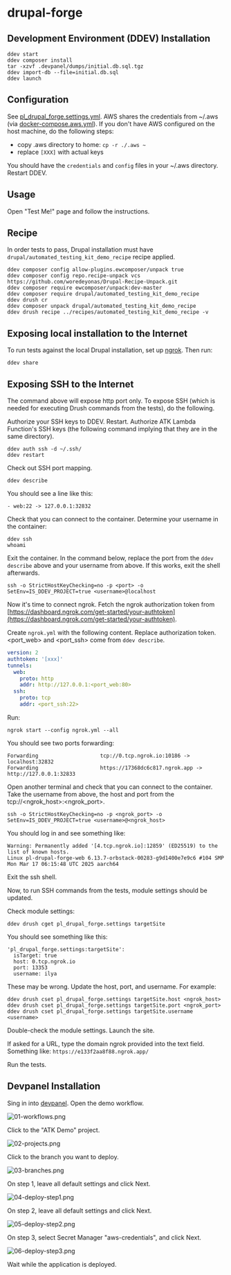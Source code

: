 # drupal-forge

## Development Environment (DDEV) Installation

```shell
ddev start
ddev composer install
tar -xzvf .devpanel/dumps/initial.db.sql.tgz
ddev import-db --file=initial.db.sql
ddev launch
```

## Configuration
See [pl_drupal_forge.settings.yml](web/modules/pl_drupal_forge/config/install/pl_drupal_forge.settings.yml).
AWS shares the credentials from ~/.aws (via [docker-compose.aws.yml](.ddev/docker-compose.aws.yml)).
If you don't have AWS configured on the host machine, do the following steps:
 - copy .aws directory to home: `cp -r ./.aws ~`
 - replace `[XXX]` with actual keys

You should have the `credentials` and `config` files in your ~/.aws directory.
Restart DDEV.

## Usage
Open "Test Me!" page and follow the instructions.

## Recipe

In order tests to pass, Drupal installation must have
`drupal/automated_testing_kit_demo_recipe` recipe applied.

```shell
ddev composer config allow-plugins.ewcomposer/unpack true
ddev composer config repo.recipe-unpack vcs https://github.com/woredeyonas/Drupal-Recipe-Unpack.git
ddev composer require ewcomposer/unpack:dev-master
ddev composer require drupal/automated_testing_kit_demo_recipe
ddev drush cr
ddev composer unpack drupal/automated_testing_kit_demo_recipe
ddev drush recipe ../recipes/automated_testing_kit_demo_recipe -v
```

## Exposing local installation to the Internet

To run tests against the local Drupal installation, set up
[ngrok](https://ngrok.com/docs/getting-started/?os=linux).
Then run:
```shell
ddev share
```

## Exposing SSH to the Internet
The command above will expose http port only. To expose SSH (which
is needed for executing Drush commands from the tests), do the following.

Authorize your SSH keys to DDEV. Restart.
Authorize ATK Lambda Function's SSH keys (the following command implying that they are
in the same directory).
```shell
ddev auth ssh -d ~/.ssh/
ddev restart
```

Check out SSH port mapping.
```shell
ddev describe
```

You should see a line like this:
```text
- web:22 -> 127.0.0.1:32832
```

Check that you can connect to the container. Determine your username in the container:
```shell
ddev ssh
whoami
```

Exit the container. In the command below, replace the port from the `ddev describe`
above and your username from above. If this works, exit the shell afterwards.
```shell
ssh -o StrictHostKeyChecking=no -p <port> -o SetEnv=IS_DDEV_PROJECT=true <username>@localhost
```

Now it's time to connect ngrok. Fetch the ngrok authorization token from [https://dashboard.ngrok.com/get-started/your-authtoken](https://dashboard.ngrok.com/get-started/your-authtoken).

Create `ngrok.yml` with the following content. Replace authorization token.
<port_web> and <port_ssh> come from `ddev describe`.
```yaml
version: 2
authtoken: '[xxx]'
tunnels:
  web:
    proto: http
    addr: http://127.0.0.1:<port_web:80>
  ssh:
    proto: tcp
    addr: <port_ssh:22>
```

Run:
```shell
ngrok start --config ngrok.yml --all
```

You should see two ports forwarding:
```text
Forwarding                    tcp://0.tcp.ngrok.io:10186 -> localhost:32832
Forwarding                    https://17368dc6c817.ngrok.app -> http://127.0.0.1:32833
```

Open another terminal and check that you can connect to the container. Take the username from above,
the host and port from the tcp://<ngrok_host>:<ngrok_port>.
```shell
ssh -o StrictHostKeyChecking=no -p <ngrok_port> -o SetEnv=IS_DDEV_PROJECT=true <username>@<ngrok_host>
```

You should log in and see something like:
```shell
Warning: Permanently added '[4.tcp.ngrok.io]:12859' (ED25519) to the list of known hosts.
Linux pl-drupal-forge-web 6.13.7-orbstack-00283-g9d1400e7e9c6 #104 SMP Mon Mar 17 06:15:48 UTC 2025 aarch64
```

Exit the ssh shell.

Now, to run SSH commands from the tests, module settings should be updated.

Check module settings:
```shell
ddev drush cget pl_drupal_forge.settings targetSite
```

You should see something like this:
```shell
'pl_drupal_forge.settings:targetSite':
  isTarget: true
  host: 0.tcp.ngrok.io
  port: 13353
  username: ilya
```

These may be wrong. Update the host, port, and username. For example:
```shell
ddev drush cset pl_drupal_forge.settings targetSite.host <ngrok_host>
ddev drush cset pl_drupal_forge.settings targetSite.port <ngrok_port>
ddev drush cset pl_drupal_forge.settings targetSite.username <username>
```

Double-check the module settings. Launch the site.

If asked for a URL, type the domain ngrok provided into the text field. Something like:
```https://e133f2aa8f88.ngrok.app/```


Run the tests.


## Devpanel Installation

Sing in into [devpanel](https://staging.site.devpanel.com/workspaces). Open the demo
workflow.

![01-workflows.png](img/01-workflows.png)

Click to the "ATK Demo" project.

![02-projects.png](img/02-projects.png)

Click to the branch you want to deploy.

![03-branches.png](img/03-branches.png)

On step 1, leave all default settings and click Next.

![04-deploy-step1.png](img/04-deploy-step1.png)

On step 2, leave all default settings and click Next.

![05-deploy-step2.png](img/05-deploy-step2.png)

On step 3, select Secret Manager "aws-credentials", and click Next.

![06-deploy-step3.png](img/06-deploy-step3.png)

Wait while the application is deployed.
